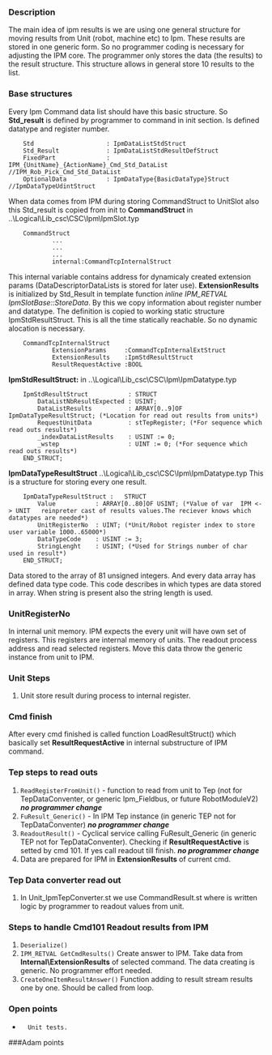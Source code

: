 ### Description
The main idea of ipm results is we are using one general structure for moving results from Unit (robot, machine etc) to Ipm.
These results are stored in one generic form. So no programmer coding is necessary for adjusting the IPM core. The programmer only stores the data (the results) to the result structure. This structure allows in general store 10 results to the list.

### Base structures
Every Ipm Command data list should have this basic structure. So **Std_result** is defined by programmer to command in init section. Is defined datatype and register number. 

         
        Std                    : IpmDataListStdStruct
        Std_Result             : IpmDataListStdResultDefStruct                  
        FixedPart              : IPM_{UnitName}_{ActionName}_Cmd_Std_DataList   //IPM_Rob_Pick_Cmd_Std_DataList
        OptionalData           : IpmDataType{BasicDataType}Struct               //IpmDataTypeUdintStruct

When data comes from IPM during storing CommandStruct to UnitSlot also this Std_result is copied from init to **CommandStruct** in ..\Logical\Lib_csc\CSC\Ipm\IpmSlot.typ

        CommandStruct
                ...
                ...
                ...
                internal:CommandTcpInternalStruct

This internal variable contains address for dynamicaly created extension params (DataDescriptorDataLists is stored for later use). 
**ExtensionResults** is initialized by Std_Result in template function *inline  IPM_RETVAL IpmSlotBase::StoreData*.
By this we copy information about register number and datatype.
The definition is copied to working static structure IpmStdResultStruct. This is all the time statically reachable. So no dynamic alocation is necessary.
				
        CommandTcpInternalStruct			        	
                ExtensionParams     :CommandTcpInternalExtStruct	
                ExtensionResults	:IpmStdResultStruct	
                ResultRequestActive	:BOOL	                 	

**IpmStdResultStruct:** in ..\Logical\Lib_csc\CSC\Ipm\IpmDatatype.typ      

        IpmStdResultStruct           : STRUCT 
            DataListNbResultExpected : USINT;
            DataListResults          : ARRAY[0..9]OF IpmDataTypeResultStruct; (*Location for read out results from units*)
            RequestUnitData          : stTepRegister; (*For sequence which read outs results*)
            _indexDataListResults    : USINT := 0;
            _wstep                   : UINT := 0; (*For sequence which read outs results*)
        END_STRUCT;


**IpmDataTypeResultStruct** ..\Logical\Lib_csc\CSC\Ipm\IpmDatatype.typ This is a structure for storing every one result.

        IpmDataTypeResultStruct : 	STRUCT 
		    Value           : ARRAY[0..80]OF USINT; (*Value of var  IPM <-> UNIT   reinpreter cast of results values.The reciever knows which datatypes are needed*)
		    UnitRegisterNo  : UINT; (*Unit/Robot register index to store user variable 1000..65000*)
		    DataTypeCode    : USINT := 3;
		    StringLenght    : USINT; (*Used for Strings number of char used in result*)
	    END_STRUCT;

Data stored to the array of 81 unsigned integers. And every data array has defined data type code. This code describes in which types are data stored in array. When string is present also the string length is used. 

### UnitRegisterNo
In internal unit memory.
IPM expects the every unit will have own set of registers. This registers are internal memory of units.
The readout process address and read selected registers. Move this data throw the generic instance from unit to IPM. 

### Unit Steps
1. Unit store result during process to internal register.

### Cmd finish
After every cmd finished is called function LoadResultStruct() which basically set **ResultRequestActive** in internal substructure of IPM command.

### Tep steps to read outs              
1. ```ReadRegisterFromUnit()```  - function to read from unit to Tep (not for TepDataConventer, or generic Ipm_Fieldbus, or future RobotModuleV2) ***no programmer change***
2. ```FuResult_Generic()```  - In IPM Tep instance (in generic TEP not for TepDataConventer) ***no programmer change***
3. ```ReadoutResult()```  - Cyclical service calling FuResult_Generic (in generic TEP not for TepDataConventer). Checking if **ResultRequestActive** is setted by cmd 101. If yes call readout till finish. ***no programmer change***
4. Data are prepared for IPM in **ExtensionResults** of current cmd.

### Tep Data converter read out
1. In Unit_IpmTepConverter.st we use CommandResult.st where is written logic by programmer to readout values from unit. 

### Steps to handle Cmd101 Readout results from IPM
1. ```Deserialize()```
2. ```IPM_RETVAL GetCmdResults()``` Create answer to IPM. Take data from **Internal\ExtensionResults** of selected command.
The data creating is generic. No programmer effort needed.
3. ```CreateOneItemResultAnswer()``` Function adding to result stream results one by one. Should be called from loop.



### Open points
-       Unit tests.

###Adam points

